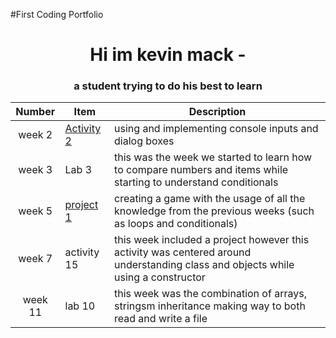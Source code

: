 #First Coding Portfolio
<h1 align="center">Hi im kevin mack - </h1>
<h3 align="center"> a student trying to do his best to learn</h3>

| Number | Item | Description |
| :---: | ------| ----------|
| week 2 |[Activity 2](https://github.com/KevinLMack/classact2/blob/bfe4289a4435caca4a420b9f9dc541e176638085/src/WordGame.java)| using and implementing console inputs and dialog boxes |
| week 3 | Lab 3 | this was the week we started to learn how to compare numbers and items while starting to understand conditionals |
| week 5 | [project 1](https://github.com/KevinLMack/projectOne/blob/e4cfac83fde10508ba795cfda285272f4c41d0a5/src/CharacterBattle.java) | creating a game with the usage of all the knowledge from the previous weeks (such as loops and conditionals) |
| week 7 | activity 15 | this week included a project however this activity was centered around understanding class and objects while using a constructor |
| week 11 | lab 10 | this week was the combination of arrays, stringsm inheritance making way to both read and write a file |
